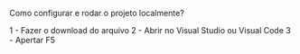 Como configurar e rodar o projeto localmente?

1 - Fazer o download do arquivo
2 - Abrir no Visual Studio ou Visual Code
3 - Apertar F5

